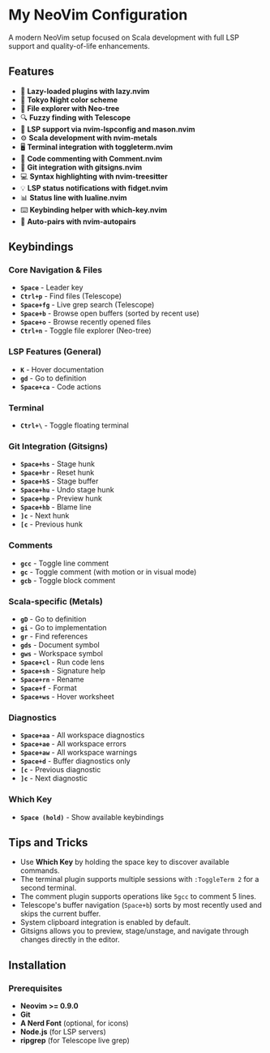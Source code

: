 # My NeoVim Configuration

A modern NeoVim setup focused on Scala development with full LSP support and quality-of-life enhancements.

## Features

- 🚀 **Lazy-loaded plugins with lazy.nvim**
- 🎨 **Tokyo Night color scheme**
- 🌳 **File explorer with Neo-tree**
- 🔍 **Fuzzy finding with Telescope**
- 📝 **LSP support via nvim-lspconfig and mason.nvim**
- ⚙️ **Scala development with nvim-metals**
- 🖥️ **Terminal integration with toggleterm.nvim**
- 💬 **Code commenting with Comment.nvim**
- 🔄 **Git integration with gitsigns.nvim**
- 💻 **Syntax highlighting with nvim-treesitter**
- 💡 **LSP status notifications with fidget.nvim**
- 📊 **Status line with lualine.nvim**
- ⌨️ **Keybinding helper with which-key.nvim**
- 🔣 **Auto-pairs with nvim-autopairs**

## Keybindings

### Core Navigation & Files

- **`Space`** - Leader key
- **`Ctrl+p`** - Find files (Telescope)
- **`Space+fg`** - Live grep search (Telescope)
- **`Space+b`** - Browse open buffers (sorted by recent use)
- **`Space+o`** - Browse recently opened files
- **`Ctrl+n`** - Toggle file explorer (Neo-tree)

### LSP Features (General)

- **`K`** - Hover documentation
- **`gd`** - Go to definition
- **`Space+ca`** - Code actions

### Terminal

- **`Ctrl+\`** - Toggle floating terminal

### Git Integration (Gitsigns)

- **`Space+hs`** - Stage hunk
- **`Space+hr`** - Reset hunk
- **`Space+hS`** - Stage buffer
- **`Space+hu`** - Undo stage hunk
- **`Space+hp`** - Preview hunk
- **`Space+hb`** - Blame line
- **`]c`** - Next hunk
- **`[c`** - Previous hunk

### Comments

- **`gcc`** - Toggle line comment
- **`gc`** - Toggle comment (with motion or in visual mode)
- **`gcb`** - Toggle block comment

### Scala-specific (Metals)

- **`gD`** - Go to definition
- **`gi`** - Go to implementation
- **`gr`** - Find references
- **`gds`** - Document symbol
- **`gws`** - Workspace symbol
- **`Space+cl`** - Run code lens
- **`Space+sh`** - Signature help
- **`Space+rn`** - Rename
- **`Space+f`** - Format
- **`Space+ws`** - Hover worksheet

### Diagnostics

- **`Space+aa`** - All workspace diagnostics
- **`Space+ae`** - All workspace errors
- **`Space+aw`** - All workspace warnings
- **`Space+d`** - Buffer diagnostics only
- **`[c`** - Previous diagnostic
- **`]c`** - Next diagnostic

### Which Key

- **`Space (hold)`** - Show available keybindings

## Tips and Tricks

- Use **Which Key** by holding the space key to discover available commands.
- The terminal plugin supports multiple sessions with `:ToggleTerm 2` for a second terminal.
- The comment plugin supports operations like `5gcc` to comment 5 lines.
- Telescope's buffer navigation (`Space+b`) sorts by most recently used and skips the current buffer.
- System clipboard integration is enabled by default.
- Gitsigns allows you to preview, stage/unstage, and navigate through changes directly in the editor.

## Installation

### Prerequisites

- **Neovim >= 0.9.0**
- **Git**
- **A Nerd Font** (optional, for icons)
- **Node.js** (for LSP servers)
- **ripgrep** (for Telescope live grep)
